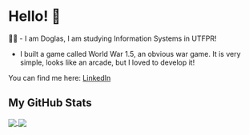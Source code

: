 # Hello! 👋

👨‍🎓 - I am Doglas, I am studying Information Systems in UTFPR!

<!--* I know the basics of various languages, like Python, JavaScript, C, Go, C#, but my main goal is to learn about AI.

* But I like BackEnd development a lot!-->

* I built a game called World War 1.5, an obvious war game. It is very simple, looks like an arcade,
but I loved to develop it!

You can find me here: <a href="https://www.linkedin.com/in/doglas-rocha/" target="_blank">LinkedIn</a>

## My GitHub Stats

<a href="https:://github.com/DoglasRocha">
  <img align="center" src="https://github-readme-stats.vercel.app/api?username=DoglasRocha&show_icons=true&theme=dark">
</a>
<a href="https:://github.com/DoglasRocha">
  <img align="center" src="https://github-readme-stats.vercel.app/api/top-langs/?username=DoglasRocha&theme=dark&hide=Jupyter%20Notebook&langs_count=8&layout=compact">
</a>
  
<!--
**DoglasRocha/DoglasRocha** is a ✨ _special_ ✨ repository because its `README.md` (this file) appears on your GitHub profile.

Here are some ideas to get you started:

- 🔭 I’m currently working on ...
- 🌱 I’m currently learning ...
- 👯 I’m looking to collaborate on ...
- 🤔 I’m looking for help with ...
- 💬 Ask me about ...
- 📫 How to reach me: ...
- 😄 Pronouns: ...
- ⚡ Fun fact: ...
-->

